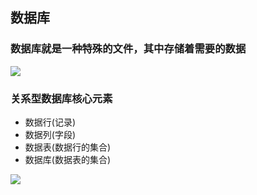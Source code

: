 ## 数据库

### 数据库就是一种特殊的文件，其中存储着需要的数据

![](/Images/16day/QQ20170814-160916@2x.png)

### 关系型数据库核心元素

* 数据行\(记录\)
* 数据列\(字段\)
* 数据表\(数据行的集合\)
* 数据库\(数据表的集合\)

![](/Images/16day/QQ20170814-162121@2x.png)
